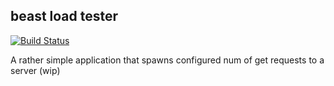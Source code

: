beast load tester
-----------------

[![Build Status](https://travis-ci.org/theanalyst/belastungen.svg?branch=master)](https://travis-ci.org/theanalyst/belastungen)

A rather simple application that spawns configured num of get requests to a server (wip)

